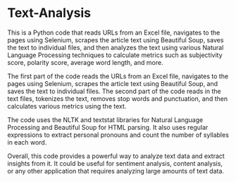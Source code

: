 # Text-Analysis
This is a Python code that reads URLs from an Excel file, navigates to the pages using Selenium, scrapes the article text using Beautiful Soup, saves the text to individual files, and then analyzes the text using various Natural Language Processing techniques to calculate metrics such as subjectivity score, polarity score, average word length, and more.

The first part of the code reads the URLs from an Excel file, navigates to the pages using Selenium, scrapes the article text using Beautiful Soup, and saves the text to individual files. The second part of the code reads in the text files, tokenizes the text, removes stop words and punctuation, and then calculates various metrics using the text.

The code uses the NLTK and textstat libraries for Natural Language Processing and Beautiful Soup for HTML parsing. It also uses regular expressions to extract personal pronouns and count the number of syllables in each word.

Overall, this code provides a powerful way to analyze text data and extract insights from it. It could be useful for sentiment analysis, content analysis, or any other application that requires analyzing large amounts of text data.
